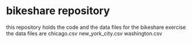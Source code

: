 # bikeshare repository
this repository holds the code and the data files for the bikeshare exercise
the data files are
chicago.csv
new_york_city.csv
washington.csv